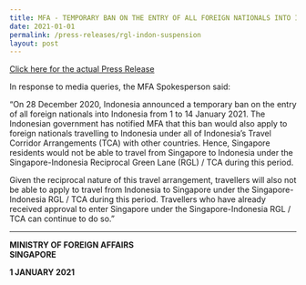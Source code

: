 ```yaml
---
title: MFA - TEMPORARY BAN ON THE ENTRY OF ALL FOREIGN NATIONALS INTO INDONESIA
date: 2021-01-01
permalink: /press-releases/rgl-indon-suspension
layout: post
---
```





<a href="https://www.mfa.gov.sg/Newsroom/Press-Statements-Transcripts-and-Photos/2021/01/20210101-Indon-Entry">Click here for the actual Press Release</a>

In response to media queries, the MFA Spokesperson said:

“On 28 December 2020, Indonesia announced a temporary ban on the entry of all foreign nationals into Indonesia from 1 to 14 January 2021. The Indonesian government has notified MFA that this ban would also apply to foreign nationals travelling to Indonesia under all of Indonesia’s Travel Corridor Arrangements (TCA) with other countries. Hence, Singapore residents would not be able to travel from Singapore to Indonesia under the Singapore-Indonesia Reciprocal Green Lane (RGL) / TCA during this period.
		
Given the reciprocal nature of this travel arrangement, travellers will also not be able to apply to travel from Indonesia to Singapore under the Singapore-Indonesia RGL / TCA during this period. Travellers who have already received approval to enter Singapore under the Singapore-Indonesia RGL / TCA can continue to do so.”

---

**MINISTRY OF FOREIGN AFFAIRS**<br/>
**SINGAPORE**

**1 JANUARY 2021**